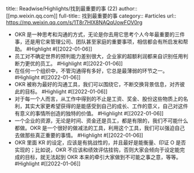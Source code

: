 title:: Readwise/Highlights/找到最重要的事 (22)
author:: [[mp.weixin.qq.com]]
full-title:: 找到最重要的事
category:: #articles
url:: https://mp.weixin.qq.com/s/1T8r7HIX8NAQqUowFOV0rg

- OKR 是一种思考和沟通的方式，无论是你去用它思考个人今年最重要的三件事，还是用它来管理公司、团队甚至家庭的重要事项，相信都会有所启发和帮助。 #Highlight #[[2022-01-06]]
- 员工对不确定世界的预判能力差别很大，企业家的超额利润都来自识别任用判断力更优的员工。 #Highlight #[[2022-01-06]]
- 在任何一个组织中，不管沟通得有多好，它总是最薄弱的环节之一。 #Highlight #[[2022-01-06]]
- OKR 被称为最好的沟通工具，我们可以围绕它，不断交换背景信息，对齐彼此的目标。 #Highlight #[[2022-01-06]]
- 对于每一个人而言，从工作中得到的不止是工资、奖金、股份这些物质上的名利，其实大家更希望获得的是能感受到自己的成长、工作的意义，自己对这件有意义的事情所创造的独特的价值。 #Highlight #[[2022-01-06]]
- 一个企业的资源，无论是时间、资金还是员工，都是有限的，我们不可能什么都做。OKR 是一个很好的做减法的工具，利用这个工具，我们可以强迫自己去做那些真正重要的事情。 #Highlight #[[2022-01-06]]
- OKR 里面 KR 的设定，应该是有挑战性的，并且最好是能衡量、印证 O 是否实现的；比如说，OKR 不应该和绩效评估挂钩，否则大家会倾向于设定能完成的目标，就无法起到 OKR 本来的牵引大家做到不可能之事之意，等等。 #Highlight #[[2022-01-06]]
